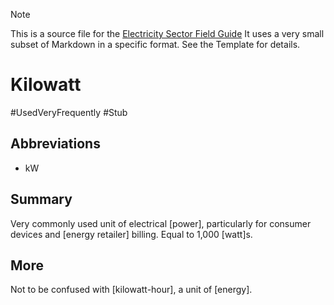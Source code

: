 > [!NOTE] 
> This is a source file for the [Electricity Sector Field Guide](https://grahamlea.github.io/Electricity-Sector-Field-Guide/)
> It uses a very small subset of Markdown in a specific format. See the Template for details.

# Kilowatt
#UsedVeryFrequently
#Stub

## Abbreviations
- kW


## Summary

Very commonly used unit of electrical [power], particularly for consumer devices and [energy retailer] billing.
Equal to 1,000 [watt]s.


## More

Not to be confused with [kilowatt-hour], a unit of [energy].

